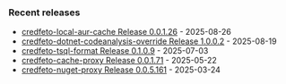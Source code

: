 <!-- ### Hi there 👋 -->

### Recent releases
<!-- recent_releases starts -->
* [credfeto-local-aur-cache Release 0.0.1.26](https://github.com/credfeto/credfeto-local-aur-cache/releases/tag/v0.0.1.26) - 2025-08-26
* [credfeto-dotnet-codeanalysis-override Release 1.0.0.2](https://github.com/credfeto/credfeto-dotnet-codeanalysis-override/releases/tag/v1.0.0.2) - 2025-08-19
* [credfeto-tsql-format Release 0.1.0.9](https://github.com/credfeto/credfeto-tsql-format/releases/tag/v0.1.0.9) - 2025-07-03
* [credfeto-cache-proxy Release 0.0.1.71](https://github.com/credfeto/credfeto-cache-proxy/releases/tag/v0.0.1.71) - 2025-05-22
* [credfeto-nuget-proxy Release 0.0.5.161](https://github.com/credfeto/credfeto-nuget-proxy/releases/tag/v0.0.5.161) - 2025-03-24
<!-- recent_releases ends -->


<!--
**credfeto/credfeto** is a ✨ _special_ ✨ repository because its `README.md` (this file) appears on your GitHub profile.

Here are some ideas to get you started:

- 🔭 I’m currently working on ...
- 🌱 I’m currently learning ...
- 👯 I’m looking to collaborate on ...
- 🤔 I’m looking for help with ...
- 💬 Ask me about ...
- 📫 How to reach me: ...
- 😄 Pronouns: ...
- ⚡ Fun fact: ...
-->
